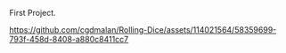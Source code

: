 
First Project.



https://github.com/cgdmalan/Rolling-Dice/assets/114021564/58359699-793f-458d-8408-a880c8411cc7

